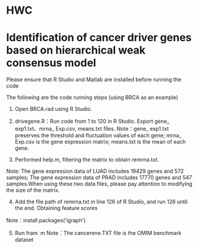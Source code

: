 # HWC

# **Identification of** **cancer** **driver genes based on hierarchical weak consensus model**

Please ensure that R Studio and Matlab are installed before running the code

The following are the code running steps (using BRCA as an example)

1. Open BRCA.rad using R Studio.

2. drivegene.R：Run code from 1 to 120 in R Studio. Export gene_ exp1.txt、mrna_ Exp.csv, means.txt files.
Note：gene_ exp1.txt preserves the threshold and fluctuation values of each gene; mrna_ Exp.csv is the gene expression matrix; means.txt is the mean of each gene.

3. Performed help.m, filtering the matrix to obtain remrna.txt.

Note: The gene expression data of LUAD includes 19429 genes and 572 samples; The gene expression data of PRAD includes 17770 genes and 547 samples.When using these two data files, please pay attention to modifying the size of the matrix.

4. Add the file path of remrna.txt in line 126 of R Studio, and run 126 until the end. Obtaining feature scores

Note：install.packages('igraph')

5. Run fram. m
Note：The cancerene.TXT file is the OMIM benchmark dataset
